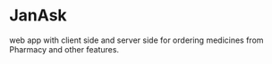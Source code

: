 # JanAsk
web app with client side and server side for ordering medicines from Pharmacy and other features.
